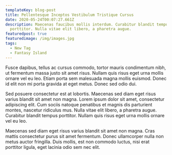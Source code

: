 ```yaml
---
templateKey: blog-post
title: Pellentesque Inceptos Vestibulum Tristique Cursus
date: 2020-05-24T00:07:27.661Z
description: Maecenas faucibus mollis interdum. Curabitur blandit tempus
  porttitor. Nulla vitae elit libero, a pharetra augue.
featuredpost: true
featuredimage: /img/images.jpg
tags:
  - New Tag
  - Fantasy Island
---
```

Fusce dapibus, tellus ac cursus commodo, tortor mauris condimentum nibh, ut fermentum massa justo sit amet risus. Nullam quis risus eget urna mollis ornare vel eu leo. Etiam porta sem malesuada magna mollis euismod. Donec id elit non mi porta gravida at eget metus. Donec sed odio dui.

Sed posuere consectetur est at lobortis. Maecenas sed diam eget risus varius blandit sit amet non magna. Lorem ipsum dolor sit amet, consectetur adipiscing elit. Cum sociis natoque penatibus et magnis dis parturient montes, nascetur ridiculus mus. Nulla vitae elit libero, a pharetra augue. Curabitur blandit tempus porttitor. Nullam quis risus eget urna mollis ornare vel eu leo.

Maecenas sed diam eget risus varius blandit sit amet non magna. Cras mattis consectetur purus sit amet fermentum. Donec ullamcorper nulla non metus auctor fringilla. Duis mollis, est non commodo luctus, nisi erat porttitor ligula, eget lacinia odio sem nec elit.